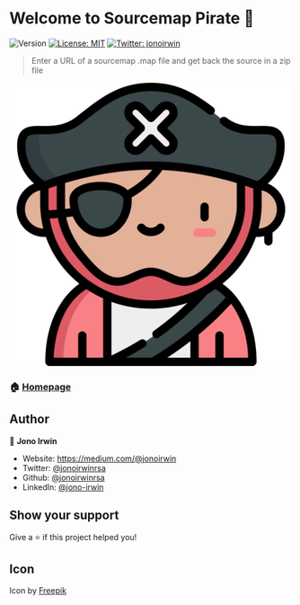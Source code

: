 # Welcome to Sourcemap Pirate 👋
![Version](https://img.shields.io/badge/version-1.0.0-blue.svg?cacheSeconds=2592000)
[![License: MIT](https://img.shields.io/badge/License-MIT-yellow.svg)](#)
[![Twitter: jonoirwin](https://img.shields.io/twitter/follow/jonoirwin.svg?style=social)](https://twitter.com/jonoirwin)

> Enter a URL of a sourcemap .map file and get back the source in a zip file


![Sourcemap Pirate](pirate.svg "Sourcemap Pirate" )


### 🏠 [Homepage](https://jonoirwinrsa.github.io/sourcemap-pirate/)

## Author

👤 **Jono Irwin**

* Website: https://medium.com/@jonoirwin
* Twitter: [@jonoirwinrsa](https://twitter.com/jonoirwinrsa)
* Github: [@jonoirwinrsa](https://github.com/jonoirwinrsa)
* LinkedIn: [@jono-irwin](https://linkedin.com/in/jono-irwin)

## Show your support

Give a ⭐️ if this project helped you!

## Icon

Icon by [Freepik](https://www.flaticon.com/authors/freepik")
